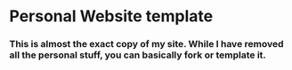 # Personal Website template

### This is almost the exact copy of my site. While I have removed all the personal stuff, you can basically fork or template it.
